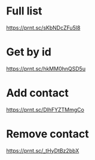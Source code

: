 # Full list

https://prnt.sc/sKbNDcZFu5l8

# Get by id

https://prnt.sc/hkMM0hnQSD5u

# Add contact

https://prnt.sc/DlhFYZTMmgCo

# Remove contact

https://prnt.sc/_tHyDtBz2bbX

